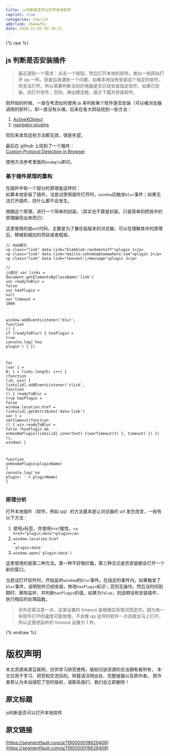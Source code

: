 ```yaml
---
title: js判断是否可以打开本地软件
reprint: true
categories: reprint
abbrlink: 2644af5c
date: 2018-11-05 02:30:11
---
```


{% raw %}
<h2 id="articleHeader0">js &#x5224;&#x65AD;&#x662F;&#x5426;&#x5B89;&#x88C5;&#x63D2;&#x4EF6;</h2><blockquote>&#x6700;&#x8FD1;&#x9047;&#x5230;&#x4E00;&#x4E2A;&#x9700;&#x6C42;&#xFF1A;&#x70B9;&#x51FB;&#x4E00;&#x4E2A;&#x6309;&#x94AE;&#xFF0C;&#x7136;&#x540E;&#x6253;&#x5F00;&#x672C;&#x5730;&#x7684;&#x8F6F;&#x4EF6;&#x3002;&#x7C7B;&#x4F3C;&#x4E00;&#x4E9B;&#x7F51;&#x7AD9;&#x6253;&#x5F00; qq &#x4E00;&#x6837;&#x3002;&#x4F46;&#x662F;&#x540E;&#x6765;&#x9047;&#x5230;&#x4E00;&#x4E2A;&#x95EE;&#x9898;&#xFF0C;&#x5982;&#x679C;&#x672C;&#x5730;&#x6CA1;&#x6709;&#x5B89;&#x88C5;&#x8FD9;&#x4E2A;&#x6307;&#x5B9A;&#x7684;&#x8F6F;&#x4EF6;&#xFF0C;&#x5219;&#x65E0;&#x6CD5;&#x6253;&#x5F00;&#x3002;&#x6240;&#x4EE5;&#x9700;&#x8981;&#x5224;&#x65AD;&#x5F53;&#x524D;&#x7684;&#x7535;&#x8111;&#x662F;&#x5426;&#x5DF2;&#x7ECF;&#x5B89;&#x88C5;&#x6307;&#x5B9A;&#x8F6F;&#x4EF6;&#xFF0C;&#x5982;&#x679C;&#x5DF2;&#x5B89;&#x88C5;&#xFF0C;&#x5219;&#x6253;&#x5F00;&#x8F6F;&#x4EF6;&#xFF1B;&#x5426;&#x5219;&#xFF0C;&#x5F39;&#x51FA;&#x6A21;&#x6001;&#x6846;&#xFF0C;&#x63D0;&#x793A;&#x4E0B;&#x8F7D;&#x5E76;&#x5B89;&#x88C5;&#x8F6F;&#x4EF6;&#x3002;</blockquote><p>&#x521A;&#x5F00;&#x59CB;&#x7684;&#x65F6;&#x5019;&#xFF0C;&#x4E00;&#x76F4;&#x5728;&#x8003;&#x8651;&#x5982;&#x4F55;&#x4F7F;&#x7528; js &#x6765;&#x5224;&#x65AD;&#x67D0;&#x4E2A;&#x8F6F;&#x4EF6;&#x662F;&#x5426;&#x5B89;&#x88C5;&#xFF08;&#x53EF;&#x4EE5;&#x88AB;&#x6D4F;&#x89C8;&#x5668;&#x8C03;&#x7528;&#x7684;&#x8F6F;&#x4EF6;&#xFF09;&#x3002;&#x5374;&#x4E00;&#x76F4;&#x6CA1;&#x6709;&#x5934;&#x7EEA;&#x3002;&#x540E;&#x6765;&#x5728;&#x5404;&#x5927;&#x7F51;&#x7AD9;&#x627E;&#x5230;&#x4E00;&#x4E9B;&#x65B9;&#x6CD5;&#xFF1A;</p><ol><li><a href="https://blog.csdn.net/hsany330/article/details/73872866" rel="nofollow noreferrer" target="_blank">ActiveXObject</a></li><li><a href="https://blog.csdn.net/zhuang902/article/details/38323051" rel="nofollow noreferrer" target="_blank">navigator.plugins</a></li></ol><p>&#x4F46;&#x540E;&#x6765;&#x53D1;&#x73B0;&#x8FD9;&#x4E9B;&#x65B9;&#x6CD5;&#x90FD;&#x65E0;&#x6548;&#xFF0C;&#x5F88;&#x662F;&#x5931;&#x671B;&#x3002;</p><p>&#x6700;&#x540E;&#x5728; github &#x4E0A;&#x627E;&#x5230;&#x4E86;&#x4E00;&#x4E2A;&#x63D2;&#x4EF6;&#xFF1A;<br><a href="https://github.com/ismailhabib/custom-protocol-detection" rel="nofollow noreferrer" target="_blank">Custom Protocol Detection in Browser</a></p><p>&#x4F7F;&#x7528;&#x65B9;&#x6CD5;&#x53C2;&#x8003;&#x91CC;&#x9762;&#x7684;<code>example</code>&#x5373;&#x53EF;&#x3002;</p><h3 id="articleHeader1">&#x57FA;&#x4E8E;&#x63D2;&#x4EF6;&#x539F;&#x7406;&#x7684;&#x91CD;&#x6784;</h3><p>&#x5728;&#x63D2;&#x4EF6;&#x4E2D;&#x6709;&#x4E00;&#x4E2A;&#x90E8;&#x5206;&#x7684;&#x539F;&#x7406;&#x662F;&#x8FD9;&#x6837;&#x7684;&#xFF1A;<br>&#x5982;&#x679C;&#x672C;&#x5730;&#x5B89;&#x88C5;&#x4E86;&#x63D2;&#x4EF6;&#xFF0C;&#x5F53;&#x5C1D;&#x8BD5;&#x4F7F;&#x7528;&#x63D2;&#x4EF6;&#x6253;&#x5F00;&#x65F6;&#xFF0C;<code>window</code>&#x540E;&#x89E6;&#x53D1;<code>blur</code>&#x4E8B;&#x4EF6;&#xFF1B;&#x5982;&#x679C;&#x65E0;&#x6CD5;&#x6253;&#x5F00;&#x63D2;&#x4EF6;&#xFF0C;&#x5219;&#x4EC0;&#x4E48;&#x90FD;&#x4E0D;&#x4F1A;&#x53D1;&#x751F;&#x3002;</p><p>&#x6839;&#x636E;&#x8FD9;&#x4E2A;&#x539F;&#x7406;&#xFF0C;&#x8FDB;&#x884C;&#x4E00;&#x4E2A;&#x7B80;&#x5355;&#x7684;&#x5C01;&#x88C5;&#x3002;&#xFF08;&#x5176;&#x5B9E;&#x4E5F;&#x4E0D;&#x7B97;&#x662F;&#x5C01;&#x88C5;&#xFF0C;&#x53EA;&#x662F;&#x7B80;&#x5355;&#x7684;&#x628A;&#x5176;&#x4E2D;&#x7684;&#x539F;&#x7406;&#x5C55;&#x73B0;&#x51FA;&#x6765;&#x800C;&#x5DF2;&#xFF09;</p><p>&#x8FD9;&#x91CC;&#x4F7F;&#x7528;&#x7684;&#x662F;<code>es5</code>&#x4EE3;&#x7801;&#xFF0C;&#x4E3B;&#x8981;&#x662F;&#x4E3A;&#x4E86;&#x517C;&#x4EFB;&#x4F4E;&#x7248;&#x672C;&#x7684;&#x6D4F;&#x89C8;&#x5668;&#xFF0C;&#x53EF;&#x4EE5;&#x5728;&#x7406;&#x89E3;&#x5176;&#x4E2D;&#x7684;&#x539F;&#x7406;&#x540E;&#xFF0C;&#x79FB;&#x690D;&#x5230;&#x76F8;&#x5E94;&#x7684;&#x9879;&#x76EE;&#x6216;&#x8005;&#x6846;&#x67B6;&#x3002;</p><div class="widget-codetool" style="display:none"><div class="widget-codetool--inner"><span class="selectCode code-tool" data-toggle="tooltip" data-placement="top" title="" data-original-title="&#x5168;&#x9009;"></span> <span type="button" class="copyCode code-tool" data-toggle="tooltip" data-placement="top" data-clipboard-text="// dom&#x90E8;&#x5206;
&lt;p class=&quot;link&quot; data-link=&quot;blahblah:randomstuff&quot;&gt;plugin 1&lt;/p&gt;
&lt;p class=&quot;link&quot; data-link=&quot;mailto:johndoe@somewhere.com&quot;&gt;plugin 2&lt;/p&gt;
&lt;p class=&quot;link&quot; data-link=&quot;tencent://message&quot;&gt;plugin 3&lt;/p&gt;" title="" data-original-title="&#x590D;&#x5236;"></span> <span type="button" class="saveToNote code-tool" data-toggle="tooltip" data-placement="top" title="" data-original-title="&#x653E;&#x8FDB;&#x7B14;&#x8BB0;"></span></div></div><pre class="hljs cs"><code><span class="hljs-comment">// dom&#x90E8;&#x5206;</span>
&lt;p <span class="hljs-keyword">class</span>=<span class="hljs-string">&quot;link&quot;</span> data-link=<span class="hljs-string">&quot;blahblah:randomstuff&quot;</span>&gt;plugin <span class="hljs-number">1</span>&lt;/p&gt;
&lt;p <span class="hljs-keyword">class</span>=<span class="hljs-string">&quot;link&quot;</span> data-link=<span class="hljs-string">&quot;mailto:johndoe@somewhere.com&quot;</span>&gt;plugin <span class="hljs-number">2</span>&lt;/p&gt;
&lt;p <span class="hljs-keyword">class</span>=<span class="hljs-string">&quot;link&quot;</span> data-link=<span class="hljs-string">&quot;tencent://message&quot;</span>&gt;plugin <span class="hljs-number">3</span>&lt;/p&gt;</code></pre><div class="widget-codetool" style="display:none"><div class="widget-codetool--inner"><span class="selectCode code-tool" data-toggle="tooltip" data-placement="top" title="" data-original-title="&#x5168;&#x9009;"></span> <span type="button" class="copyCode code-tool" data-toggle="tooltip" data-placement="top" data-clipboard-text="// js&#x90E8;&#x5206;
var links = document.getElementsByClassName(&apos;link&apos;)
var readyToBlur = false
var hasPlugin = null
var timeout = 1000

window.addEventListener(&apos;blur&apos;, function () {
    if (readyToBlur) {
        hasPlugin = true
        console.log(&apos;has plugin&apos;)
    }
})

for (var i = 0; i &lt; links.length; i++) {
    (function (id, win) {
        links[id].addEventListener(&apos;click&apos;, function () {
            readyToBlur = true
            hasPlugin = false
            window.location.href = links[id].getAttribute(&apos;data-link&apos;)
            var t = setTimeout(function () {
                win.readyToBlur = false
                !hasPlugin &amp;&amp; onHasNoPlugin(links[id].innerText)
                clearTimeout(t)
            }, timeout)
        })
    })(i, window)
}

function onHasNoPlugin(pluginName) {
    console.log(&apos;no plugin: &apos; + pluginName)
}" title="" data-original-title="&#x590D;&#x5236;"></span> <span type="button" class="saveToNote code-tool" data-toggle="tooltip" data-placement="top" title="" data-original-title="&#x653E;&#x8FDB;&#x7B14;&#x8BB0;"></span></div></div><pre class="hljs javascript"><code><span class="hljs-comment">// js&#x90E8;&#x5206;</span>
<span class="hljs-keyword">var</span> links = <span class="hljs-built_in">document</span>.getElementsByClassName(<span class="hljs-string">&apos;link&apos;</span>)
<span class="hljs-keyword">var</span> readyToBlur = <span class="hljs-literal">false</span>
<span class="hljs-keyword">var</span> hasPlugin = <span class="hljs-literal">null</span>
<span class="hljs-keyword">var</span> timeout = <span class="hljs-number">1000</span>

<span class="hljs-built_in">window</span>.addEventListener(<span class="hljs-string">&apos;blur&apos;</span>, <span class="hljs-function"><span class="hljs-keyword">function</span> (<span class="hljs-params"></span>) </span>{
    <span class="hljs-keyword">if</span> (readyToBlur) {
        hasPlugin = <span class="hljs-literal">true</span>
        <span class="hljs-built_in">console</span>.log(<span class="hljs-string">&apos;has plugin&apos;</span>)
    }
})

<span class="hljs-keyword">for</span> (<span class="hljs-keyword">var</span> i = <span class="hljs-number">0</span>; i &lt; links.length; i++) {
    (<span class="hljs-function"><span class="hljs-keyword">function</span> (<span class="hljs-params">id, win</span>) </span>{
        links[id].addEventListener(<span class="hljs-string">&apos;click&apos;</span>, <span class="hljs-function"><span class="hljs-keyword">function</span> (<span class="hljs-params"></span>) </span>{
            readyToBlur = <span class="hljs-literal">true</span>
            hasPlugin = <span class="hljs-literal">false</span>
            <span class="hljs-built_in">window</span>.location.href = links[id].getAttribute(<span class="hljs-string">&apos;data-link&apos;</span>)
            <span class="hljs-keyword">var</span> t = setTimeout(<span class="hljs-function"><span class="hljs-keyword">function</span> (<span class="hljs-params"></span>) </span>{
                win.readyToBlur = <span class="hljs-literal">false</span>
                !hasPlugin &amp;&amp; onHasNoPlugin(links[id].innerText)
                clearTimeout(t)
            }, timeout)
        })
    })(i, <span class="hljs-built_in">window</span>)
}

<span class="hljs-function"><span class="hljs-keyword">function</span> <span class="hljs-title">onHasNoPlugin</span>(<span class="hljs-params">pluginName</span>) </span>{
    <span class="hljs-built_in">console</span>.log(<span class="hljs-string">&apos;no plugin: &apos;</span> + pluginName)
}</code></pre><h3 id="articleHeader2">&#x539F;&#x7406;&#x5206;&#x6790;</h3><p>&#x6253;&#x5F00;&#x672C;&#x5730;&#x63D2;&#x4EF6;&#xFF08;&#x8F6F;&#x4EF6;&#xFF0C;&#x4F8B;&#x5982; qq&#xFF09;&#x7684;&#x65B9;&#x6CD5;&#x57FA;&#x672C;&#x662F;&#x8BA9;&#x6D4F;&#x89C8;&#x5668;&#x7684; url &#x53D1;&#x751F;&#x6539;&#x53D8;&#xFF0C;&#x4E00;&#x822C;&#x6709;&#x4EE5;&#x4E0B;&#x65B9;&#x6CD5;&#xFF1A;</p><ol><li>&#x4F7F;&#x7528;<code>a</code>&#x6807;&#x7B7E;&#xFF0C;&#x5E76;&#x4F7F;&#x7528;<code>href</code>&#x5C5E;&#x6027;&#x3002;<code>&lt;a href=&quot;plugin:data&quot;&gt;plugin&lt;/a&gt;</code></li><li><code>window.location.href = &apos;plugin:data&apos;</code></li><li><code>window.open(&apos;plugin:data&apos;)</code></li></ol><p>&#x8FD9;&#x91CC;&#x4F7F;&#x7528;&#x7684;&#x662F;&#x7B2C;&#x4E8C;&#x79CD;&#x65B9;&#x6CD5;&#x3002;&#x7B2C;&#x4E00;&#x79CD;&#x4E0D;&#x597D;&#x505A;&#x62E6;&#x622A;&#xFF0C;&#x7B2C;&#x4E09;&#x79CD;&#x65E0;&#x8BBA;&#x662F;&#x5426;&#x5B89;&#x88C5;&#x90FD;&#x4F1A;&#x6253;&#x5F00;&#x4E00;&#x4E2A;&#x65B0;&#x7684;&#x7A97;&#x53E3;&#x3002;</p><p>&#x5F53;&#x5C1D;&#x8BD5;&#x6253;&#x5F00;&#x8F6F;&#x4EF6;&#x65F6;&#xFF0C;&#x5F00;&#x59CB;&#x76D1;&#x542C;<code>window</code>&#x7684;<code>blur</code>&#x4E8B;&#x4EF6;&#x3002;&#x5728;&#x6307;&#x5B9A;&#x7684;&#x4E8B;&#x4EF6;&#x5185;&#xFF0C;&#x5982;&#x679C;&#x89E6;&#x53D1;&#x4E86;<code>blur</code>&#x4E8B;&#x4EF6;&#xFF0C;&#x8BF4;&#x660E;&#x8F6F;&#x4EF6;&#x5DF2;&#x7ECF;&#x5B89;&#x88C5;&#xFF0C;&#x4FEE;&#x6539;<code>hasPlugin</code>&#x6807;&#x8BC6;&#xFF1B;&#x5426;&#x5219;&#x65E0;&#x64CD;&#x4F5C;&#x3002;&#x7136;&#x540E;&#x5F53;&#x65F6;&#x95F4;&#x5230;&#x671F;&#x65F6;&#xFF0C;&#x79FB;&#x9664;&#x76D1;&#x542C;&#xFF0C;&#x5E76;&#x5224;&#x65AD;<code>hasPlugin</code>&#x7684;&#x503C;&#xFF0C;&#x5982;&#x679C;&#x4E3A;<code>false</code>&#xFF0C;&#x5219;&#x8BF4;&#x660E;&#x6CA1;&#x6709;&#x5B89;&#x88C5;&#x63D2;&#x4EF6;&#xFF0C;&#x6267;&#x884C;&#x76F8;&#x5E94;&#x7684;&#x5904;&#x7406;&#x51FD;&#x6570;&#x3002;</p><blockquote>&#x53E6;&#x5916;&#x8FD8;&#x9700;&#x6CE8;&#x610F;&#x4E00;&#x70B9;&#xFF0C;&#x8FD9;&#x91CC;&#x8BBE;&#x7F6E;&#x7684; timeout &#x662F;&#x6839;&#x636E;&#x5B9E;&#x9645;&#x60C5;&#x51B5;&#x800C;&#x5B9A;&#x7684;&#xFF0C;&#x56E0;&#x4E3A;&#x6709;&#x4E00;&#x4E9B;&#x8F6F;&#x4EF6;&#x6253;&#x5F00;&#x7684;&#x901F;&#x5EA6;&#x53EF;&#x80FD;&#x5F88;&#x6162;&#xFF0C;&#x4E0D;&#x4F1A;&#x50CF; qq &#x8FD9;&#x6837;&#x7684;&#x8F6F;&#x4EF6;&#x4E00;&#x70B9;&#x51FB;&#x5C31;&#x4F1A;&#x9A6C;&#x4E0A;&#x6253;&#x5F00;&#xFF0C;&#x6240;&#x4EE5;&#x8FD9;&#x91CC;&#x628A;&#x76D1;&#x542C;&#x7684; timeout &#x8BBE;&#x7F6E;&#x4E3A; 1 &#x79D2;&#x3002;</blockquote>
{% endraw %}

# 版权声明
本文资源来源互联网，仅供学习研究使用，版权归该资源的合法拥有者所有，
本文仅用于学习、研究和交流目的。转载请注明出处、完整链接以及原作者。
原作者若认为本站侵犯了您的版权，请联系我们，我们会立即删除！

## 原文标题
js判断是否可以打开本地软件

## 原文链接
[https://segmentfault.com/a/1190000016629408](https://segmentfault.com/a/1190000016629408)

